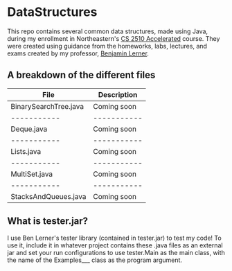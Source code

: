 # DataStructures
This repo contains several common data structures, made using Java, during my enrollment in Northeastern's [CS 2510 Accelerated](https://course.ccs.neu.edu/cs2510a) course. They were created using guidance from the homeworks, labs, lectures, and exams created by my professor, [Benjamin Lerner](https://www.khoury.northeastern.edu/people/benjamin-lerner/). 

## A breakdown of the different files
| File | Description |
| ----------- | ----------- |
| BinarySearchTree.java | Coming soon |
| ----------- | ----------- |
| Deque.java | Coming soon |
| ----------- | ----------- |
| Lists.java | Coming soon |
| ----------- | ----------- |
| MultiSet.java | Coming soon |
| ----------- | ----------- |
| StacksAndQueues.java | Coming soon |


## What is tester.jar?
I use Ben Lerner's tester library (contained in tester.jar) to test my code! To use it, include it in whatever project contains these .java files as an external jar and set your run configurations to use tester.Main as the main class, with the name of the Examples___ class as the program argument. 
